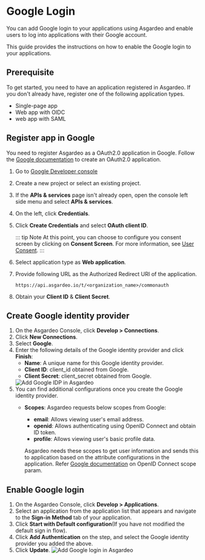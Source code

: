 # Google Login

You can add Google login to your applications using Asgardeo and enable users to log into applications with their Google account.  

This guide provides the instructions on how to enable the Google login to your applications. 

## Prerequisite

To get started, you need to have an application registered in Asgardeo. If you don't already have, register one of the following application types.

-   <a :href="$withBase('/guides/applications/spa/register-single-page-app/')">Single-page app</a>
-   <a :href="$withBase('/guides/applications/web-app/register-oidc-web-app/')">Web app with OIDC</a>
-   <a :href="$withBase('/guides/applications/web-app/register-saml-web-app/')">web app with SAML</a>

## Register app in Google
You need to register Asgardeo as a OAuth2.0 application in Google. Follow the [Google documentation](https://support.google.com/googleapi/answer/6158849) to create an OAuth2.0 application.

1. Go to [Google Developer console](https://console.developers.google.com/apis/credentials)
2. Create a new project or select an existing project.
3. If the **APIs & services** page isn't already open, open the console left side menu and select **APIs & services**.
4. On the left, click **Credentials**.
5. Click **Create Credentials**  and select **OAuth client ID**.
    
    ::: tip Note
    At this point, you can choose to configure you consent screen by clicking on **Consent Screen**. For more information, see [User Consent](https://support.google.com/googleapi/answer/6158849#userconsent&zippy=%2Cuser-consent).
    :::

6. Select application type as **Web application**.
7. Provide following URL as the Authorized Redirect URI of the application.
    ``` no-line-numbers
    https://api.asgardeo.io/t/<organization_name>/commonauth
    ```
8. Obtain your **Client ID** & **Client Secret**.  
    
## Create Google identity provider
1. On the Asgardeo Console, click **Develop > Connections**.
2. Click **New Connections**.
3. Select **Google**.
    <!--img :src="$withBase('/assets/img/guides/idp/list_of_idps.png')" alt="List of IDPs in Asgardeo"-->
4. Enter the following details of the Google identity provider and click **Finish**:
    - **Name**: A unique name for this Google identity provider.
    - **Client ID**: client_id obtained from Google.
    - **Client Secret**: client_secret obtained from Google.   
    <img :src="$withBase('/assets/img/guides/idp/google-idp/add-google-idp.png')" alt="Add Google IDP in Asgardeo">
5. You can find additional configurations once you create the Google identity provider.
    - **Scopes**: Asgardeo requests below scopes from Google:
        - **email**: Allows viewing user's email address.
        - **openid**: Allows authenticating using OpenID Connect and obtain ID token.
        - **profile**: Allows viewing user's basic profile data.          
    
      Asgardeo needs these scopes to get user information and sends this to application based on the attribute configurations in the application. Refer [Google documentation](https://developers.google.com/identity/protocols/oauth2/openid-connect#scope-param) on OpenID Connect scope param.
 
##  Enable Google login
1. On the Asgardeo Console, click **Develop > Applications**.
2. Select an application from the application list that appears and navigate to the **Sign-in Method** tab of your application.
3. Click **Start with Default configuration**(If you have not modified the default sign in flow).
4. Click **Add Authentication** on the step, and select the Google identity provider you added the above.
5. Click **Update**.
    <img :src="$withBase('/assets/img/guides/idp/google-idp/add-google-federation-with-basic.png')" alt="Add Google login in Asgardeo">
